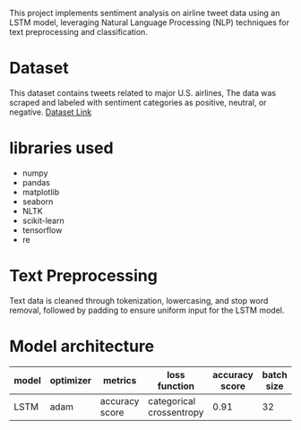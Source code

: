 This project implements sentiment analysis on airline tweet data using an LSTM model, leveraging Natural Language Processing (NLP) techniques for text preprocessing and classification.

# Dataset
This dataset contains tweets related to major U.S. airlines, The data was scraped and labeled with sentiment categories as positive, neutral, or negative. [Dataset Link](https://www.kaggle.com/datasets/crowdflower/twitter-airline-sentiment?select=database.sqlite)

# libraries used
- numpy
- pandas
- matplotlib
- seaborn
- NLTK
- scikit-learn
- tensorflow
- re

# Text Preprocessing
Text data is cleaned through tokenization, lowercasing, and stop word removal, followed by padding to ensure uniform input for the LSTM model.

# Model architecture
| model  | optimizer | metrics |loss function  |accuracy score|batch size |regularization technique |
| -------- | -------- | -------- | -------- |-------- |-------- |-------- |
|  LSTM    | adam   |accuracy score    |categorical crossentropy    |0.91 |32 |Dropout|
  

